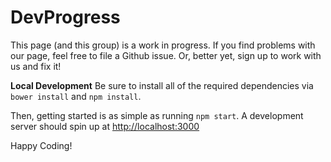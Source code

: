# DevProgress

This page (and this group) is a work in progress. If you find problems with our page, feel free to file a Github issue. Or, better yet, sign up to work with us and fix it!

**Local Development**
Be sure to install all of the required dependencies via `bower install` and `npm install`. 

Then, getting started is as simple as running `npm start`. A development server should spin up at [http://localhost:3000](http://localhost:3000)

Happy Coding!
